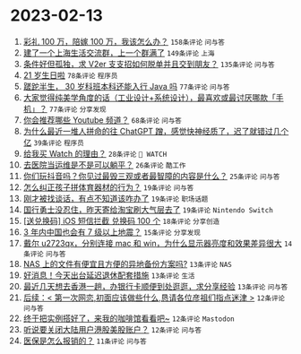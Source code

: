 # 2023-02-13

1. [彩礼 100 万，陪嫁 100 万，我该怎么办？](https://www.v2ex.com/t/915584) `158条评论` `问与答`
1. [建了一个上海生活交流群，上一个群满了](https://www.v2ex.com/t/915568) `149条评论` `上海`
1. [条件好但孤独，求 V2er 支支招如何脱单并且交到朋友？](https://www.v2ex.com/t/915527) `135条评论` `问与答`
1. [21 岁生日啦](https://www.v2ex.com/t/915514) `78条评论` `程序员`
1. [蹉跎半生， 30 岁科班本科还能入行 Java 吗](https://www.v2ex.com/t/915532) `77条评论` `问与答`
1. [大家觉得纯美学角度的话（工业设计+系统设计），最喜欢或最讨厌哪款「手机」？](https://www.v2ex.com/t/915592) `77条评论` `分享发现`
1. [你会推荐哪些 Youtube 频道？](https://www.v2ex.com/t/915528) `68条评论` `问与答`
1. [为什么最近一堆人拼命的往 ChatGPT 蹭，感觉快神经质了，迟了就错过几个亿](https://www.v2ex.com/t/915690) `39条评论` `程序员`
1. [给我买 Watch 的理由？](https://www.v2ex.com/t/915651) `28条评论` ` WATCH`
1. [去医院当运维是不是可以躺平？](https://www.v2ex.com/t/915663) `26条评论` `酷工作`
1. [你们玩抖音吗？你见过最毁三观或者最智障的内容是什么？](https://www.v2ex.com/t/915544) `25条评论` `问与答`
1. [怎么纠正孩子拼体育器材的行为？](https://www.v2ex.com/t/915665) `19条评论` `问与答`
1. [刚才被找谈话，有点不知道该咋办了](https://www.v2ex.com/t/915523) `19条评论` `职场话题`
1. [国行勇士没忍住，昨天寄给淘宝刷大气层去了](https://www.v2ex.com/t/915516) `19条评论` `Nintendo Switch`
1. [[送兑换码] iOS 短信拦截 兑换码 100 个](https://www.v2ex.com/t/915620) `18条评论` `分享创造`
1. [3 年内中国也会有 7 级以上地震？](https://www.v2ex.com/t/915602) `15条评论` `分享发现`
1. [戴尔 u2723qx，分别连接 mac 和 win，为什么显示器亮度和效果差异很大](https://www.v2ex.com/t/915703) `14条评论` `问与答`
1. [NAS 上的文件有便宜且方便的异地备份方案吗?](https://www.v2ex.com/t/915674) `13条评论` `NAS`
1. [好消息！今天出台延迟退休配套措施](https://www.v2ex.com/t/915583) `13条评论` `生活`
1. [最近几天想去香港一趟，办银行卡顺便到处逛逛，求分享经验](https://www.v2ex.com/t/915513) `13条评论` `问与答`
1. [后续：< 第一次网恋,初面应该做些什么,恳请各位彦祖们指点迷津 >](https://www.v2ex.com/t/915727) `12条评论` `问与答`
1. [终于把实例搭好了，来我的咖啡馆看看吧~](https://www.v2ex.com/t/915668) `12条评论` `Mastodon`
1. [听说要关闭大陆用户港股美股账户？](https://www.v2ex.com/t/915596) `12条评论` `问与答`
1. [医保是怎么报销的？](https://www.v2ex.com/t/915726) `11条评论` `问与答`
